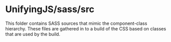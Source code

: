 # UnifyingJS/sass/src

This folder contains SASS sources that mimic the component-class hierarchy. These files
are gathered in to a build of the CSS based on classes that are used by the build.
